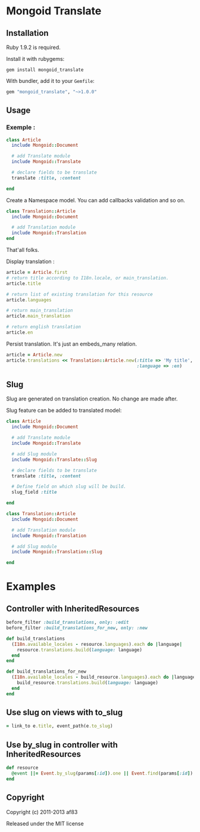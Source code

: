 # Mongoid Translate

## Installation

Ruby 1.9.2 is required.

Install it with rubygems:

    gem install mongoid_translate

With bundler, add it to your `Gemfile`:

``` ruby
gem "mongoid_translate", "~>1.0.0"
```

## Usage

### Exemple :

``` ruby
class Article
  include Mongoid::Document

  # add Translate module
  include Mongoid::Translate

  # declare fields to be translate
  translate :title, :content

end
```

Create a Namespace model. You can add callbacks validation and so on.

``` ruby
class Translation::Article
  include Mongoid::Document

  # add Translation module
  include Mongoid::Translation
end
```

That'all folks.

Display translation :

``` ruby
article = Article.first
# return title according to I18n.locale, or main_translation.
article.title

# return list of existing translation for this resource
article.languages

# return main_translation
article.main_translation

# return english translation
article.en
```

Persist translation. It's just an embeds_many relation.

``` ruby
article = Article.new
article.translations << Translation::Article.new(:title => 'My title',
                                                 :language => :en)
```

Slug
----

Slug are generated on translation creation. No change are made after.

Slug feature can be added to translated model:

``` ruby
class Article
  include Mongoid::Document

  # add Translate module
  include Mongoid::Translate

  # add Slug module
  include Mongoid::Translate::Slug

  # declare fields to be translate
  translate :title, :content

  # Define field on which slug will be build.
  slug_field :title

end

class Translation::Article
  include Mongoid::Document

  # add Translation module
  include Mongoid::Translation

  # add Slug module
  include Mongoid::Translation::Slug

end
```

# Examples

Controller with InheritedResources
----------------------------------

``` ruby
before_filter :build_translations, only: :edit
before_filter :build_translations_for_new, only: :new

def build_translations
  (I18n.available_locales - resource.languages).each do |language|
    resource.translations.build(language: language)
  end
end

def build_translations_for_new
  (I18n.available_locales - build_resource.languages).each do |language|
    build_resource.translations.build(language: language)
  end
end
```

Use slug on views with to_slug
------------------------------

``` ruby
= link_to e.title, event_path(e.to_slug)
```

Use by_slug in controller with InheritedResources
-------------------------------------------------

``` ruby
def resource
  @event ||= Event.by_slug(params[:id]).one || Event.find(params[:id])
end
```

## Copyright

Copyright (c) 2011-2013 af83

Released under the MIT license

